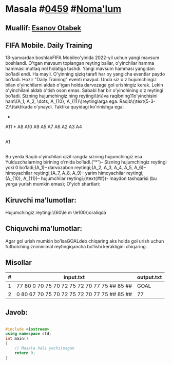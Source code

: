 
<h1>Masala #<a href="https://robocontest.uz/tasks/0459">0459</a> #<a href="https://robocontest.uz/tasks?category=1">Noma'lum</a></h1>
<h2> Muallif: <a href="https://robocontest.uz/profile/esanovotabek">Esanov Otabek</a></h2>
<h2>FIFA Mobile. Daily Training</h2>
<p>18-yanvardan boshlabFIFA Mobileo'yinida 2022-yil uchun yangi mavsum boshlandi. O'tgan mavsum toplangan reyting ballar, o'yinchilar hamma hammasi mutlaq nol holatiga tushdi. Yangi mavsum hammasi yangidan bo'ladi endi. Ha mayli. O'yinning qiziq tarafi har oy yangicha eventlar paydo bo'ladi. Hozir "Daily Training" eventi mavjud. Unda siz o'z hujumchingiz bilan o'yinchilarni aldab o'tgan holda darvozaga gol urishingiz kerak. Lekin o'yinchilani aldab o'tish oson emas. Sababi har bir o'yinchining o'z reytingi bo'ladi. Sizning hujumchingiz ning reytingi\(n\)va raqibning11o'yinchisini ham\(A_1, A_2, \dots, A_{10}, A_{11}\)reytinglarga ega. Raqib\(\text{5-3-2}\)taktikada o'ynaydi.
Taktika quyidagi ko'rinishga ega:

*
A11
*
A8
A10
A9
A5
A7
A6
A2
A3
A4
##
A1
##










Bu yerda Raqib o’yinchilari qizil rangda sizning hujumchingiz esa Yulduzchalarning birining o’rnida bo’ladi.\(“*”\)– Sizning hujumchingiz reytingi yoki 0 bo’ladi;\(A_1\)– darvozabon reytingi;\(A_2, A_3, A_4, A_5, A_6\)– himoyachilar reytingi;\(A_7, A_8, A_9\)– yarim himoyachilar reytingi;\(A_{10}, A_{11}\)– hujumchilar reytingi;\(\text{\#\#}\)- maydon tashqarisi (bu yerga yurish mumkin emas);
O'yich shartlari:
</p>
<h2>Kiruvchi ma'lumotlar:</h2>
<p>Hujumchingiz reytingi:\(60\le m \le100\)oraliqda</p>
<h2>Chiquvchi ma'lumotlar:</h2>
<p>Agar gol urish mumkin bo’lsaGOALdeb chiqaring aks holda gol urish uchun futbolchingizniminimal reytingiqancha bo’lishi kerakligini chiqaring.</p>
<h2>Misollar</h2>
<table>
    <thead>
        <tr>
            <th>#</th>
            <th>input.txt</th>
            <th>output.txt</th>
        </tr>
    </thead>
    <tbody>
            <tr>
                <td>1</td>
                <td>77 80 0
70 75 70
72 75 72
70 77 75
## 85 ##</td>
                <td>GOAL</td>
            </tr>
            <tr>
                <td>2</td>
                <td>0 80 67
70 75 70
72 75 72
70 77 75
## 85 ##</td>
                <td>77</td>
            </tr>
    </tbody>
    </table>
    
<h2>Javob:</h2>

######
```cpp
#include <iostream>
using namespace std;
int main()
{
    // Masala hali yechilmagan
    return 0;
}
```

